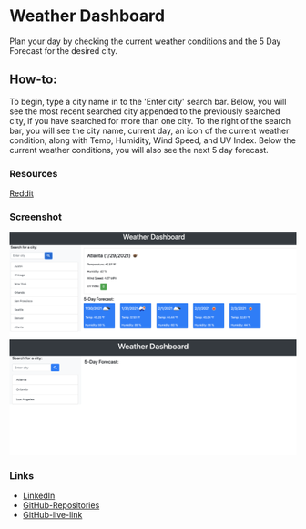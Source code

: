 # Weather Dashboard

Plan your day by checking the current weather conditions and the 5 Day Forecast for the desired city.

## How-to:

To begin, type a city name in to the 'Enter city' search bar. Below, you will see the most recent searched city appended to the previously searched city, if you have searched for more than one city. To the right of the search bar, you will see the city name, current day, an icon of the current weather condition, along with Temp, Humidity, Wind Speed, and UV Index. Below the current weather conditions, you will also see the next 5 day forecast.

### Resources

[Reddit](https://www.reddit.com/r/FreeCodeCamp/comments/4con5s/how_do_i_use_the_icon_given_in_the_open_weather/)

### Screenshot

![Weather Dashboard](Assets/weather-dashboard-screenshot.png)
![Weather Dashboard](Assets/weather-dashboard-screenshot-2.png)

### Links

* [LinkedIn](https://www.linkedin.com/in/cdfox/)
* [GitHub-Repositories](https://github.com/CFox2019/Weather-Dashboard)
* [GitHub-live-link](https://cfox2019.github.io/Weather-Dashboard/)
